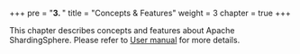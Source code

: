 +++
pre = "<b>3. </b>"
title = "Concepts & Features"
weight = 3
chapter = true
+++

This chapter describes concepts and features about Apache ShardingSphere. Please refer to [User manual](/en/manual/) for more details.
